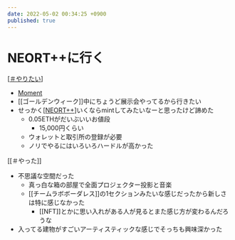 ```yaml
---
date: 2022-05-02 00:34:25 +0900
published: true
---
```


# NEORT++に行く

[[＃やりたい]]

- [Moment](https://moment.neort.io/ja)
- [[ゴールデンウィーク]]中にちょうど展示会やってるから行きたい
- せっかく[[NEORT++]]いくならmintしてみたいなーと思ったけど諦めた
  - 0.05ETHがだいぶいいお値段
    - 15,000円くらい
  - ウォレットと取引所の登録が必要
  - ノリでやるにはいろいろハードルが高かった

[[＃やった]]

- 不思議な空間だった
  - 真っ白な箱の部屋で全面プロジェクター投影と音楽
  - [[チームラボボーダレス]]の1セクションみたいな感じだったから新しさは特に感じなかった
    - [[NFT]]とかに思い入れがある人が見るとまた感じ方が変わるんだろうな
- 入ってる建物がすごいアーティスティックな感じでそっちも興味深かった

[//begin]: # "Autogenerated link references for markdown compatibility"
[＃やりたい]: ＃やりたい "＃やりたい"
[NEORT++]: NEORT++ "NEORT++"
[//end]: # "Autogenerated link references"